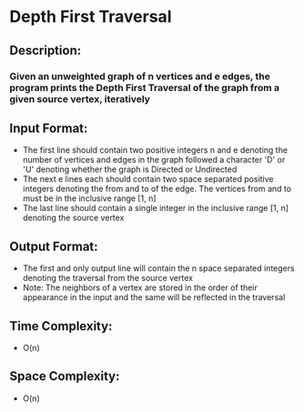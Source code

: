 # Depth First Traversal
## Description:
### Given an unweighted graph of n vertices and e edges, the program prints the Depth First Traversal of the graph from a given source vertex, iteratively
## Input Format:
* The first line should contain two positive integers n and e denoting the number of vertices and edges in the graph followed a character 'D' or 'U' denoting whether the graph is Directed or Undirected
* The next e lines each should contain two space separated positive integers denoting the from and to of the edge. The vertices from and to must be in the inclusive range [1, n]
* The last line should contain a single integer in the inclusive range [1, n] denoting the source vertex
## Output Format:
* The first and only output line will contain the n space separated integers denoting the traversal from the source vertex
* Note: The neighbors of a vertex are stored in the order of their appearance in the input and the same will be reflected in the traversal
## Time Complexity: 
* O(n)
## Space Complexity: 
* O(n)